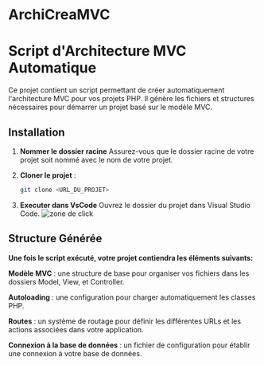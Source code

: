 # ArchiCreaMVC

# Script d'Architecture MVC Automatique

Ce projet contient un script permettant de créer automatiquement l'architecture MVC pour vos projets PHP. Il génère les fichiers et structures nécessaires pour démarrer un projet basé sur le modèle MVC.

## Installation

1. **Nommer le dossier racine**
    Assurez-vous que le dossier racine de votre projet soit nommé avec le nom de votre projet.

2. **Cloner le projet** :
   ```bash
   git clone <URL_DU_PROJET>

3. **Executer dans VsCode**
    Ouvrez le dossier du projet dans Visual Studio Code.
    ![zone de click](./VS.JPG)

## Structure Générée

**Une fois le script exécuté, votre projet contiendra les éléments suivants:**

**Modèle MVC** : une structure de base pour organiser vos fichiers dans les dossiers Model, View, et Controller.

**Autoloading** : une configuration pour charger automatiquement les classes PHP.

**Routes** : un système de routage pour définir les différentes URLs et les actions associées dans votre application.

**Connexion à la base de données** : un fichier de configuration pour établir une connexion à votre base de données. 